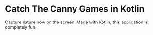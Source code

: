 # Catch The Canny Games in Kotlin

Capture nature now on the screen. Made with Kotlin, this application is completely fun.
